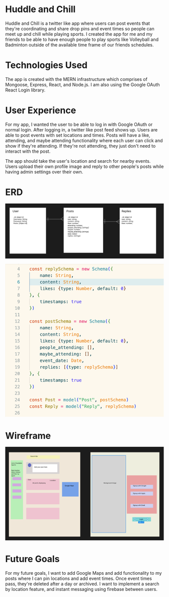 <h1><strong>Huddle and Chill</strong></h1>

Huddle and Chill is a twitter like app where users can post events that they're coordinating and share drop pins and event times so people can meet up and chill while playing sports. I created the app for me and my friends to be able to have enough people to play sports like Volleyball and Badminton outside of the available time frame of our friends schedules. 

<h1><strong>Technologies Used</strong></h1>

The app is created with the MERN infrastructure which comprises of Mongoose, Express, React, and Node.js. I am also using the Google OAuth React Login library.

<h1><strong>User Experience</strong></h1>

For my app, I wanted the user to be able to log in with Google OAuth or normal login. After logging in, a twitter like post feed shows up. Users are able to post events with set locations and times. Posts will have a like, attending, and maybe attending functionality where each user can click and show if they're attending. If they're not attending, they just don't need to interact with the post. 

The app should take the user's location and search for nearby events. Users upload their own profile image and reply to other people's posts while having admin settings over their own.

<h1><strong>ERD</strong></h1>

![ERD](assets/ERD.png)

![ActualModels](assets/actualmodel.png)

<h1><strong>Wireframe</strong></h1>

![Wireframe](assets/Wireframe.png)


<h1><strong>Future Goals</strong></h1>

For my future goals, I want to add Google Maps and add functionality to my posts where I can pin locations and add event times. Once event times pass, they're deleted after a day or archived. I want to implement a search by location feature, and instant messaging using firebase between users.

